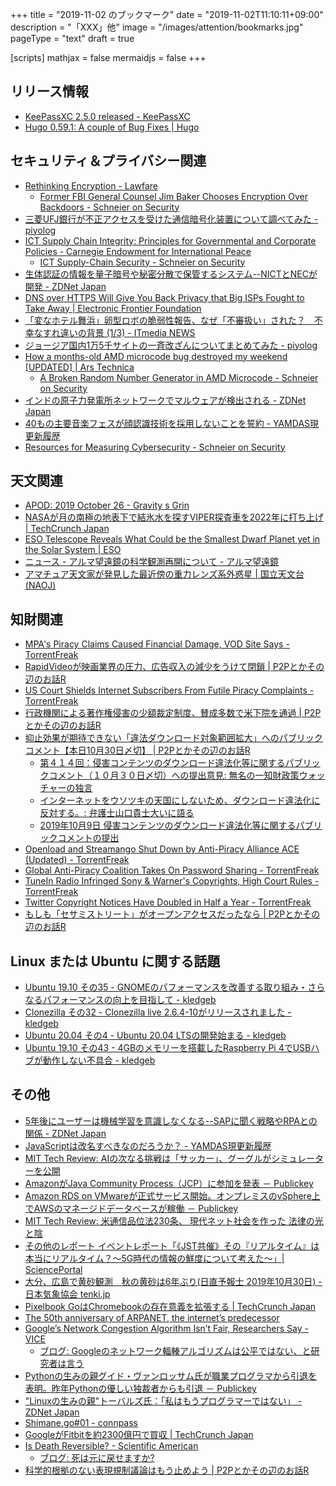 +++
title = "2019-11-02 のブックマーク"
date =  "2019-11-02T11:10:11+09:00"
description = "「XXX」他"
image = "/images/attention/bookmarks.jpg"
pageType = "text"
draft = true

[scripts]
  mathjax = false
  mermaidjs = false
+++

## リリース情報

- [KeePassXC 2.5.0 released - KeePassXC](https://keepassxc.org/blog/2019-10-26-2.5.0-released/)
- [Hugo 0.59.1: A couple of Bug Fixes | Hugo](https://gohugo.io/news/0.59.1-relnotes/)

## セキュリティ＆プライバシー関連

- [Rethinking Encryption - Lawfare](https://www.lawfareblog.com/rethinking-encryption)
    - [Former FBI General Counsel Jim Baker Chooses Encryption Over Backdoors - Schneier on Security](https://www.schneier.com/blog/archives/2019/10/former_fbi_gene.html)
- [三菱UFJ銀行が不正アクセスを受けた通信暗号化装置について調べてみた - piyolog](https://piyolog.hatenadiary.jp/entry/2019/10/29/060335)
- [ICT Supply Chain Integrity: Principles for Governmental and Corporate Policies - Carnegie Endowment for International Peace](https://carnegieendowment.org/2019/10/04/ict-supply-chain-integrity-principles-for-governmental-and-corporate-policies-pub-79974)
    - [ICT Supply-Chain Security - Schneier on Security](https://www.schneier.com/blog/archives/2019/10/ict_supply-chai.html)
- [生体認証の情報を量子暗号や秘密分散で保管するシステム--NICTとNECが開発 - ZDNet Japan](https://japan.zdnet.com/article/35144602/)
- [DNS over HTTPS Will Give You Back Privacy that Big ISPs Fought to Take Away | Electronic Frontier Foundation](https://www.eff.org/deeplinks/2019/10/dns-over-https-will-give-you-back-privacy-congress-big-isp-backing-took-away)
- [「変なホテル舞浜」卵型ロボの脆弱性報告、なぜ「不審扱い」された？　不幸なすれ違いの背景 (1/3) - ITmedia NEWS](https://www.itmedia.co.jp/news/articles/1910/30/news024.html)
- [ジョージア国内1万5千サイトの一斉改ざんについてまとめてみた - piyolog](https://piyolog.hatenadiary.jp/entry/2019/10/30/181005)
- [How a months-old AMD microcode bug destroyed my weekend [UPDATED] | Ars Technica](https://arstechnica.com/gadgets/2019/10/how-a-months-old-amd-microcode-bug-destroyed-my-weekend/)
    - [A Broken Random Number Generator in AMD Microcode - Schneier on Security](https://www.schneier.com/blog/archives/2019/10/a_broken_random.html)
- [﻿インドの原子力発電所ネットワークでマルウェアが検出される - ZDNet Japan](https://japan.zdnet.com/article/35144777/)
- [40もの主要音楽フェスが顔認識技術を採用しないことを誓約 - YAMDAS現更新履歴](https://yamdas.hatenablog.com/entry/20191028/facial-recognition)
- [Resources for Measuring Cybersecurity - Schneier on Security](https://www.schneier.com/blog/archives/2019/11/resources_for_m.html)

## 天文関連

- [APOD: 2019 October 26 - Gravity s Grin](https://apod.nasa.gov/apod/ap191026.html)
- [NASAが月の南極の地表下で結氷水を探すVIPER探査車を2022年に打ち上げ  |  TechCrunch Japan](https://jp.techcrunch.com/2019/10/26/2019-10-25-nasas-viper-lunar-rover-will-hunt-water-on-the-moon-in-2022/)
- [ESO Telescope Reveals What Could be the Smallest Dwarf Planet yet in the Solar System | ESO](https://www.eso.org/public/news/eso1918/)
- [ニュース - アルマ望遠鏡の科学観測再開について - アルマ望遠鏡](https://alma-telescope.jp/news/regularoperation-201910)
- [アマチュア天文家が発見した最近傍の重力レンズ系外惑星 | 国立天文台(NAOJ)](https://www.nao.ac.jp/news/science/2019/20191101-okayama.html)

## 知財関連

- [MPA's Piracy Claims Caused Financial Damage, VOD Site Says - TorrentFreak](https://torrentfreak.com/mpas-piracy-claims-caused-financial-damage-vod-site-says-191027/)
- [RapidVideoが映画業界の圧力、広告収入の減少をうけて閉鎖 | P2Pとかその辺のお話R](https://p2ptk.org/copyright/2806)
- [US Court Shields Internet Subscribers From Futile Piracy Complaints - TorrentFreak](https://torrentfreak.com/us-court-shields-internet-subscribers-from-futile-piracy-complaints-191028/)
- [行政機関による著作権侵害の少額裁定制度、賛成多数で米下院を通過 | P2Pとかその辺のお話R](https://p2ptk.org/copyright/2803)
- [抑止効果が期待できない「違法ダウンロード対象範囲拡大」へのパブリックコメント【本日10月30日〆切】 | P2Pとかその辺のお話R](https://p2ptk.org/copyright/2813)
    - [第４１４回：侵害コンテンツのダウンロード違法化等に関するパブリックコメント（１０月３０日〆切）への提出意見: 無名の一知財政策ウォッチャーの独言](http://fr-toen.cocolog-nifty.com/blog/2019/10/post-1213cb.html)
    - [インターネットをウソツキの天国にしないため、ダウンロード違法化に反対する。: 弁護士山口貴士大いに語る](http://yama-ben.cocolog-nifty.com/ooinikataru/2019/10/post-058385.html)
    - [2019年10月9日 侵害コンテンツのダウンロード違法化等に関するパブリックコメントの提出](http://www.kisc.meiji.ac.jp/~ip/20190219seimei.html)
- [Openload and Streamango Shut Down by Anti-Piracy Alliance ACE (Updated) - TorrentFreak](https://torrentfreak.com/openload-and-others-taken-down-by-anti-piracy-alliance-ace-191031/)
- [Global Anti-Piracy Coalition Takes On Password Sharing - TorrentFreak](https://torrentfreak.com/global-anti-piracy-coalition-takes-on-password-sharing-191031/)
- [TuneIn Radio Infringed Sony & Warner's Copyrights, High Court Rules - TorrentFreak](https://torrentfreak.com/tunein-radio-infringed-sony-warners-copyrights-high-court-rules-191101/)
- [Twitter Copyright Notices Have Doubled in Half a Year - TorrentFreak](https://torrentfreak.com/twitter-copyright-notices-have-double-in-half-a-year-191101/)
- [もしも「セサミストリート」がオープンアクセスだったなら | P2Pとかその辺のお話R](https://p2ptk.org/copyright/2817)

## Linux または Ubuntu に関する話題

- [Ubuntu 19.10 その35 - GNOMEのパフォーマンスを改善する取り組み・さらなるパフォーマンスの向上を目指して - kledgeb](https://kledgeb.blogspot.com/2019/10/ubuntu-2004-4-gnome.html)
- [Clonezilla その32 - Clonezilla live 2.6.4-10がリリースされました - kledgeb](https://kledgeb.blogspot.com/2019/10/clonezilla-32-clonezilla-live-264-10.html)
- [Ubuntu 20.04 その4 - Ubuntu 20.04 LTSの開発始まる - kledgeb](https://kledgeb.blogspot.com/2019/10/ubuntu-2004-4-ubuntu-2004-lts.html)
- [Ubuntu 19.10 その43 - 4GBのメモリーを搭載したRaspberry Pi 4でUSBハブが動作しない不具合 - kledgeb](https://kledgeb.blogspot.com/2019/10/ubuntu-1910-43-4gbraspberry-pi-4usb.html)

## その他

- [5年後にユーザーは機械学習を意識しなくなる--SAPに聞く戦略やRPAとの関係 - ZDNet Japan](https://japan.zdnet.com/article/35144280/)
- [JavaScriptは改名すべきなのだろうか？ - YAMDAS現更新履歴](https://yamdas.hatenablog.com/entry/20191028/rebranding-javascript)
- [MIT Tech Review: AIの次なる挑戦は「サッカー」、グーグルがシミュレーターを公開](https://www.technologyreview.jp/s/157923/having-mastered-space-invaders-chess-and-go-ai-tackles-video-soccer/)
- [AmazonがJava Community Process（JCP）に参加を発表 － Publickey](https://www.publickey1.jp/blog/19/amazonjava_community_processjcp.html)
- [Amazon RDS on VMwareが正式サービス開始。オンプレミスのvSphere上でAWSのマネージドデータベースが稼働 － Publickey](https://www.publickey1.jp/blog/19/amazon_rds_on_vmwarevsphereaws.html)
- [MIT Tech Review: 米通信品位法230条、 現代ネット社会を作った 法律の光と陰](https://www.technologyreview.jp/s/157890/section-230-the-law-that-created-the-modern-internet-explained/)
- [その他のレポート イベントレポート「《JST共催》その『リアルタイム』は本当にリアルタイム？～5G時代の情報の鮮度について考えた～」| SciencePortal](https://scienceportal.jst.go.jp/reports/other/20191029_01.html)
- [大分、広島で黄砂観測　秋の黄砂は6年ぶり(日直予報士 2019年10月30日) - 日本気象協会 tenki.jp](https://tenki.jp/forecaster/deskpart/2019/10/30/6457.html)
- [Pixelbook GoはChromebookの存在意義を拡張する  |  TechCrunch Japan](https://jp.techcrunch.com/2019/10/30/2019-10-25-pixelbook-go-review-a-chromebook-in-search-of-meaning/)
- [The 50th anniversary of ARPANET, the internet’s predecessor](https://www.fastcompany.com/90423457/50-years-ago-today-the-internet-was-born-in-room-3420)
- [Google’s Network Congestion Algorithm Isn’t Fair, Researchers Say - VICE](https://www.vice.com/en_us/article/xwepkw/googles-network-congestion-algorithm-isnt-fair-researchers-say)
    - [ブログ: Googleのネットワーク輻輳アルゴリズムは公平ではない、と研究者は言う](https://okuranagaimo.blogspot.com/2019/11/google.html)
- [Pythonの生みの親グイド・ヴァンロッサム氏が職業プログラマから引退を表明。昨年Pythonの優しい独裁者からも引退 － Publickey](https://www.publickey1.jp/blog/19/pythondropboxpython.html)
- ["Linuxの生みの親"トーバルズ氏：「私はもうプログラマーではない」 - ZDNet Japan](https://japan.zdnet.com/article/35144738/)
- [Shimane.go#01 - connpass](https://shimane-go.connpass.com/event/151843/)
- [GoogleがFitbitを約2300億円で買収  |  TechCrunch Japan](https://jp.techcrunch.com/2019/11/02/2019-11-02-google-is-acquiring-fitbit/)
- [Is Death Reversible? - Scientific American](https://www.scientificamerican.com/article/is-death-reversible/?error=cookies_not_supported&code=a8e9a4d9-d405-4b5c-a2d9-016cb73e3c2d)
    - [ブログ: 死は元に戻せますか?](https://okuranagaimo.blogspot.com/2019/11/blog-post.html)
- [科学的根拠のない表現規制議論はもう止めよう | P2Pとかその辺のお話R](https://p2ptk.org/freedom-of-speech/2821)
